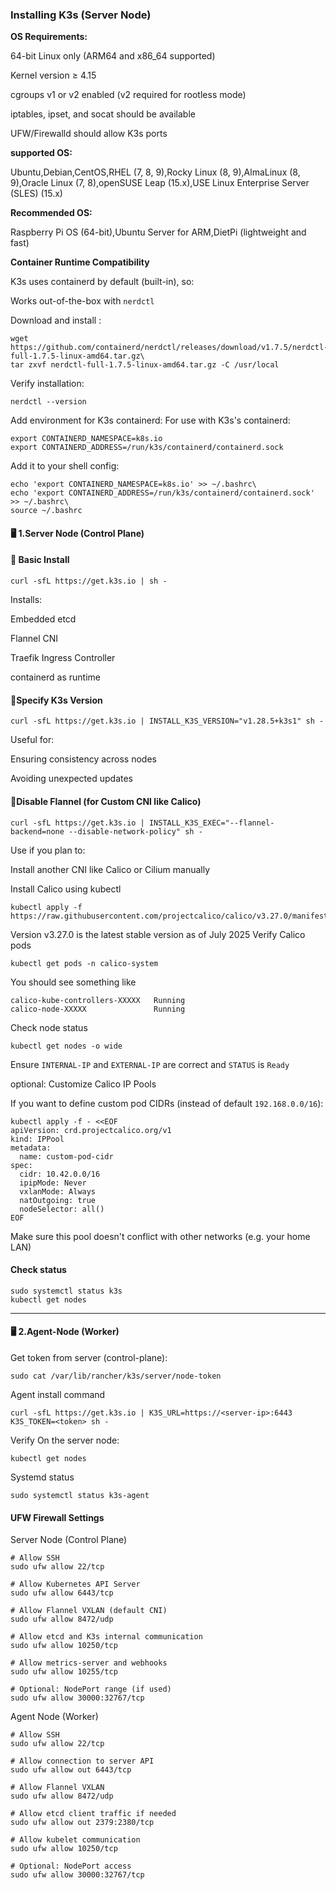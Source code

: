 ### Installing K3s (Server Node)

**OS Requirements:**

64-bit Linux only (ARM64 and x86_64 supported)

Kernel version ≥ 4.15

cgroups v1 or v2 enabled (v2 required for rootless mode)

iptables, ipset, and socat should be available

UFW/Firewalld should allow K3s ports

**supported OS:**

Ubuntu,Debian,CentOS,RHEL (7, 8, 9),Rocky Linux (8, 9),AlmaLinux (8, 9),Oracle Linux (7, 8),openSUSE Leap (15.x),USE Linux Enterprise Server (SLES) (15.x)

**Recommended OS:**

Raspberry Pi OS (64-bit),Ubuntu Server for ARM,DietPi (lightweight and fast)

**Container Runtime Compatibility**

K3s uses containerd by default (built-in), so:

Works out-of-the-box with `nerdctl`

Download and install :

```
wget https://github.com/containerd/nerdctl/releases/download/v1.7.5/nerdctl-full-1.7.5-linux-amd64.tar.gz\
tar zxvf nerdctl-full-1.7.5-linux-amd64.tar.gz -C /usr/local
```
Verify installation:
```
nerdctl --version
```
Add environment for K3s containerd:
For use with K3s's containerd:
```
export CONTAINERD_NAMESPACE=k8s.io
export CONTAINERD_ADDRESS=/run/k3s/containerd/containerd.sock
```
Add it to your shell config:
```
echo 'export CONTAINERD_NAMESPACE=k8s.io' >> ~/.bashrc\
echo 'export CONTAINERD_ADDRESS=/run/k3s/containerd/containerd.sock' >> ~/.bashrc\
source ~/.bashrc
```
#### 🖥️ 1.Server Node (Control Plane)
#### 🔹 Basic Install
```
curl -sfL https://get.k3s.io | sh -
```
Installs:

Embedded etcd

Flannel CNI

Traefik Ingress Controller

containerd as runtime

#### 🔹Specify K3s Version
```
curl -sfL https://get.k3s.io | INSTALL_K3S_VERSION="v1.28.5+k3s1" sh -
```
Useful for:

Ensuring consistency across nodes

Avoiding unexpected updates

#### 🔹Disable Flannel (for Custom CNI like Calico)
```
curl -sfL https://get.k3s.io | INSTALL_K3S_EXEC="--flannel-backend=none --disable-network-policy" sh -
```
Use if you plan to:

Install another CNI like Calico or Cilium manually

Install Calico using kubectl
```
kubectl apply -f https://raw.githubusercontent.com/projectcalico/calico/v3.27.0/manifests/calico.yaml
```
 Version v3.27.0 is the latest stable version as of July 2025
 Verify Calico pods
 ```
kubectl get pods -n calico-system
```
You should see something like
```
calico-kube-controllers-XXXXX   Running
calico-node-XXXXX               Running
```
Check node status
```
kubectl get nodes -o wide
```
Ensure `INTERNAL-IP` and `EXTERNAL-IP` are correct and `STATUS` is `Ready`

optional: Customize Calico IP Pools

If you want to define custom pod CIDRs (instead of default `192.168.0.0/16`):
```
kubectl apply -f - <<EOF
apiVersion: crd.projectcalico.org/v1
kind: IPPool
metadata:
  name: custom-pod-cidr
spec:
  cidr: 10.42.0.0/16
  ipipMode: Never
  vxlanMode: Always
  natOutgoing: true
  nodeSelector: all()
EOF
```
Make sure this pool doesn't conflict with other networks (e.g. your home LAN)

#### Check status
```
sudo systemctl status k3s
kubectl get nodes
```
---------------------------------------------

#### 🖥️ 2.Agent-Node (Worker)
Get token from server (control-plane):
```
sudo cat /var/lib/rancher/k3s/server/node-token
```
Agent install command
```
curl -sfL https://get.k3s.io | K3S_URL=https://<server-ip>:6443 K3S_TOKEN=<token> sh -
```
Verify
On the server node:
```
kubectl get nodes
```
Systemd status
```
sudo systemctl status k3s-agent
```
#### UFW Firewall Settings
Server Node (Control Plane)
```
# Allow SSH
sudo ufw allow 22/tcp

# Allow Kubernetes API Server
sudo ufw allow 6443/tcp

# Allow Flannel VXLAN (default CNI)
sudo ufw allow 8472/udp

# Allow etcd and K3s internal communication
sudo ufw allow 10250/tcp

# Allow metrics-server and webhooks
sudo ufw allow 10255/tcp

# Optional: NodePort range (if used)
sudo ufw allow 30000:32767/tcp
```
Agent Node (Worker)
```
# Allow SSH
sudo ufw allow 22/tcp

# Allow connection to server API
sudo ufw allow out 6443/tcp

# Allow Flannel VXLAN
sudo ufw allow 8472/udp

# Allow etcd client traffic if needed
sudo ufw allow out 2379:2380/tcp

# Allow kubelet communication
sudo ufw allow 10250/tcp

# Optional: NodePort access
sudo ufw allow 30000:32767/tcp
```
